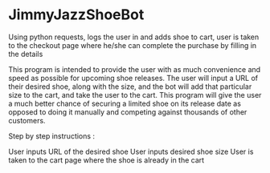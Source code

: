 # JimmyJazzShoeBot
Using python requests, logs the user in and adds shoe to cart, user is taken to the checkout page where he/she can complete the purchase by filling in the details

This program is intended to provide the user with as much convenience and speed as possible for upcoming shoe releases. The user will input a URL of their desired shoe, along with the size, and the bot will add that particular size to the cart, and take the user to the cart. This program will give the user a much better chance of securing a limited shoe on its release date as opposed to doing it manually and competing against thousands of other customers.

Step by step instructions :

User inputs URL of the desired shoe
User inputs desired shoe size
User is taken to the cart page where the shoe is already in the cart
